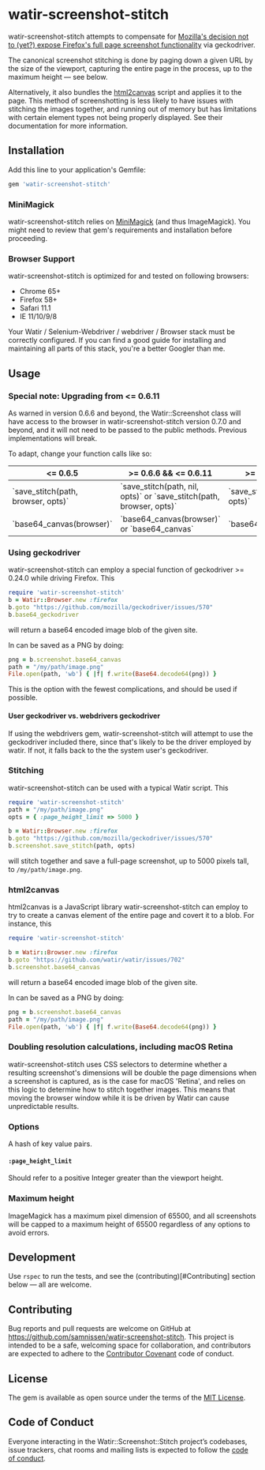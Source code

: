 # watir-screenshot-stitch

watir-screenshot-stitch attempts to compensate for
[Mozilla's decision not to (yet?) expose Firefox's full page screenshot
functionality](https://github.com/mozilla/geckodriver/issues/570)
via geckodriver.

The canonical screenshot stitching is done by paging down a given URL
by the size of the viewport, capturing the entire page in the process,
up to the maximum height &mdash; see below.

Alternatively, it also bundles the
[html2canvas](https://github.com/niklasvh/html2canvas)
script and applies it to the page. This method of screenshotting
is less likely to have issues with stitching the images together,
and running out of memory but has limitations with certain element
types not being properly displayed. See their documentation for
more information.

## Installation

Add this line to your application's Gemfile:

```ruby
gem 'watir-screenshot-stitch'
```

### MiniMagick

watir-screenshot-stitch relies on [MiniMagick](https://github.com/minimagick/minimagick)
(and thus ImageMagick). You might need to review that gem's requirements and
installation before proceeding.

### Browser Support

watir-screenshot-stitch is optimized for and tested on following browsers:
* Chrome 65+
* Firefox 58+
* Safari 11.1
* IE 11/10/9/8

Your Watir / Selenium-Webdriver / webdriver / Browser stack must be correctly
configured. If you can find a good guide for installing and maintaining all
parts of this stack, you're a better Googler than me.

## Usage

### Special note: Upgrading from <= 0.6.11

As warned in version 0.6.6 and beyond, the Watir::Screenshot
class will have access to the browser in watir-screenshot-stitch
version 0.7.0 and beyond, and it will not need to be
passed to the public methods. Previous implementations will break.

To adapt, change your function calls like so:

<table>
  <thead>
    <tr>
    <th>
      <= 0.6.5
    </th>
    <th>
      >= 0.6.6 && <= 0.6.11
    </th>
    <th>
      >= 0.7.0
    </th>
    </tr>
  </thead>
  <tbody>
    <tr>
      <td>
        `save_stitch(path, browser, opts)`
      </td>
      <td>
        `save_stitch(path, nil, opts)` or
        `save_stitch(path, browser, opts)`
      </td>
      <td>
        `save_stitch(path, opts)`
      </td>
    </tr>
    <tr>
      <td>
        `base64_canvas(browser)`
      </td>
      <td>
        `base64_canvas(browser)` or `base64_canvas`
      </td>
      <td>
        `base64_canvas`
      </td>
    </tr>
  </tbody>
</table>

### Using geckodriver

watir-screenshot-stitch can employ a special function of geckodriver >= 0.24.0
while driving Firefox. This

```ruby
require 'watir-screenshot-stitch'
b = Watir::Browser.new :firefox
b.goto "https://github.com/mozilla/geckodriver/issues/570"
b.base64_geckodriver
```
will return a base64 encoded image blob of the given site.

In can be saved as a PNG by doing:
```ruby
png = b.screenshot.base64_canvas
path = "/my/path/image.png"
File.open(path, 'wb') { |f| f.write(Base64.decode64(png)) }
```

This is the option with the fewest complications, and should be used
if possible.

#### User geckodriver vs. webdrivers geckodriver

If using the webdrivers gem, watir-screenshot-stitch will attempt to
use the geckodriver included there, since that's likely to be
the driver employed by watir. If not, it falls back to the the system user's geckodriver.

### Stitching

watir-screenshot-stitch can be used with a typical Watir script. This

```ruby
require 'watir-screenshot-stitch'
path = "/my/path/image.png"
opts = { :page_height_limit => 5000 }

b = Watir::Browser.new :firefox
b.goto "https://github.com/mozilla/geckodriver/issues/570"
b.screenshot.save_stitch(path, opts)
```

will stitch together and save a full-page screenshot, up to 5000 pixels tall,
to `/my/path/image.png`.

### html2canvas

html2canvas is a JavaScript library watir-screenshot-stitch can employ to
try to create a canvas element of the entire page and covert it to a blob.
For instance, this

```ruby
require 'watir-screenshot-stitch'

b = Watir::Browser.new :firefox
b.goto "https://github.com/watir/watir/issues/702"
b.screenshot.base64_canvas
```

will return a base64 encoded image blob of the given site.

In can be saved as a PNG by doing:
```ruby
png = b.screenshot.base64_canvas
path = "/my/path/image.png"
File.open(path, 'wb') { |f| f.write(Base64.decode64(png)) }
```

### Doubling resolution calculations, including macOS Retina

watir-screenshot-stitch uses CSS selectors to determine whether a
resulting screenshot's dimensions will be double
the page dimensions when a screenshot is captured,
as is the case for macOS 'Retina', and relies on this
logic to determine how to stitch together images.
This means that moving the browser window while it is be driven by
Watir can cause unpredictable results.

### Options

A hash of key value pairs.

#### `:page_height_limit`
Should refer to a positive Integer greater than the viewport height.

### Maximum height
ImageMagick has a maximum pixel dimension of 65500, and all screenshots
will be capped to a maximum height of 65500 regardless of any options
to avoid errors.

## Development

Use `rspec` to run the tests, and see the
(contributing)[#Contributing] section below &mdash;
all are welcome.

## Contributing

Bug reports and pull requests are welcome on GitHub at https://github.com/samnissen/watir-screenshot-stitch. This project is intended to be a safe, welcoming space for collaboration, and contributors are expected to adhere to the [Contributor Covenant](http://contributor-covenant.org) code of conduct.

## License

The gem is available as open source under the terms of the [MIT License](https://opensource.org/licenses/MIT).

## Code of Conduct

Everyone interacting in the Watir::Screenshot::Stitch project’s codebases, issue trackers, chat rooms and mailing lists is expected to follow the [code of conduct](https://github.com/samnissen/watir-screenshot-stitch/blob/master/CODE_OF_CONDUCT.md).
